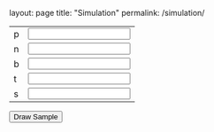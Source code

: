 layout: page
title: "Simulation"
permalink: /simulation/


<form id="form" action="http://localhost:8000/graphs/" method="get">

<table border="0">
<tbody>
  <tr>
    <td nowrap="nowrap">p</td>
    <td><input value="" name="p"></td>
  </tr>
  <tr>
    <td nowrap="nowrap">n</td>
    <td><input value="" name="n"></td>
  </tr>
  <tr>
    <td nowrap="nowrap">b</td>
    <td><input value="" name="b"></td>
  </tr>
  <tr>
    <td nowrap="nowrap">t</td>
    <td><input value="" name="t"></td>
  </tr>
  <tr>
    <td nowrap="nowrap">s</td>
    <td><input value="" name="s"></td>
  </tr>
</tbody>
</table>

<input type="submit" value="Draw Sample" >

</form>

<script>
  document.getElementById("form").onsubmit=SubmitForm;
  function SubmitForm(event){
  alert ("HOWDY"); event.preventDefault();}
</script>
